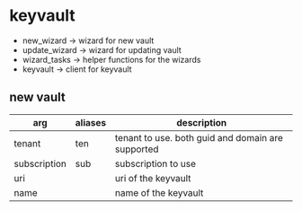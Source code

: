 # keyvault

* new_wizard -> wizard for new vault
* update_wizard -> wizard for updating vault
* wizard_tasks -> helper functions for the wizards
* keyvault -> client for keyvault

## new vault

|arg|aliases|description|
|---|---|---|
|tenant|ten|tenant to use. both guid and domain are supported|
|subscription|sub|subscription to use|
|uri||uri of the keyvault|
|name||name of the keyvault|